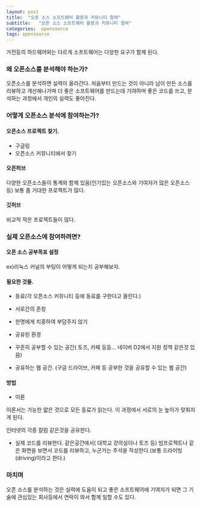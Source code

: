 ```yaml
---
layout: post
title:  "오픈 소스 소프트웨어 활용과 커뮤니티 참여"
subtitle:   "오픈 소스 소프트웨어 활용과 커뮤니티 참여"
categories:  opensource
tags: opensource
---
```


가전등의 하드웨어와는 다르게 소프트웨어는 다양한 요구가 함께 된다. 

### 왜 오픈소스를 분석해야 하는가?

오픈소스를 분석하면 실력이 올라간다. 처음부터 만드는 것이 아니라 남이 만든 소스를 리뷰하고 개선해나가며 더 좋은 소프트웨어를 만드는데 기여하며 좋은 코드를 쓰고, 분석하는 과정에서 개인의 실력도 좋아진다.

### 어떻게 오픈소스 분석에 참여하는가?

#### 오픈소스 프로젝트 찾기.

- 구글링
- 오픈소스 커뮤니티에서 찾기

#### 오픈허브

다양한 오픈소스들이 통계와 함께 있음(인기있는 오픈소스와 기여자가 많은 오픈소스등) 보통 좀 거대한 프로젝트가 많다.

#### 깃허브 

비교적 작은 프로젝트들이 많다.

### 실제 오픈소스에 참여하려면?

#### 오픈 소스 공부목표 설정 

ex)리눅스 커널의 부팅이 어떻게 되는지 공부해보자.

#### 필요한 것들.

- 동료(각 오픈소스 커뮤니티 등에 동료를 구한다고 올린다.)

- 서로간의 존칭

- 한명에게 치중하여 부담주지 않기

- 공유된 환경

- 꾸준히 공부할 수 있는 공간( 토즈, 카페 등등... 네이버 D2에서 지원 정책 같은것 있음)

- 공유하는 웹 공간. (구글 드라이브, 카페 등 공부한 것을 공유할 수 있는 웹 공간)

#### 방법

- 이론

이론서는 가능한 얇은 것으로 모든 동료가 읽는다. 이 과정에서 서로의 눈 높이가 맞춰지게 된다.

인터넷의 각종 칼럼 같은것을 공유한다.

- 실제 코드를 리뷰한다. 같은공간에서( 대학교 강의실이나 토즈 등) 빔프로젝트나 같은 화면을 보면서 코드를 리뷰하고, 누군가는 주석을 작성한다.(보통 드라이빙(driving)이라고 한다.)

### 마치며

오픈 소스를 분석하는 것은 실력에 도움이 되고 좋은 소프트웨어에 기여자가 되면 그 기술에 관심있는 회사등에서 연락이 와서 함께 일할 수도 있다. 